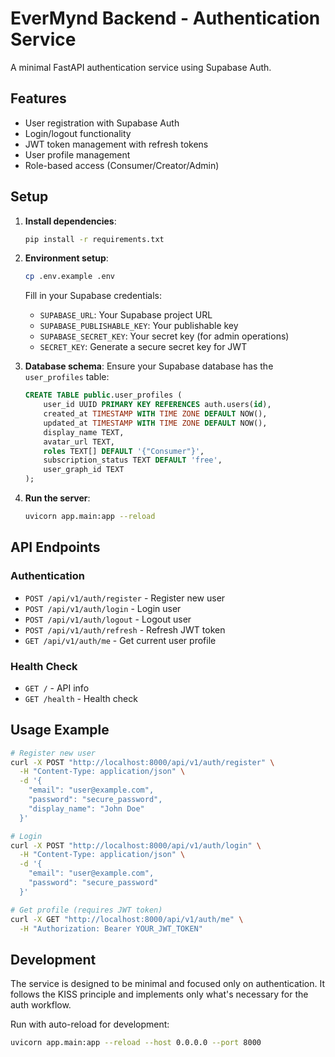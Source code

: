 # EverMynd Backend - Authentication Service

A minimal FastAPI authentication service using Supabase Auth.

## Features

- User registration with Supabase Auth
- Login/logout functionality
- JWT token management with refresh tokens
- User profile management
- Role-based access (Consumer/Creator/Admin)

## Setup

1. **Install dependencies**:
   ```bash
   pip install -r requirements.txt
   ```

2. **Environment setup**:
   ```bash
   cp .env.example .env
   ```
   
   Fill in your Supabase credentials:
   - `SUPABASE_URL`: Your Supabase project URL
   - `SUPABASE_PUBLISHABLE_KEY`: Your publishable key
   - `SUPABASE_SECRET_KEY`: Your secret key (for admin operations)
   - `SECRET_KEY`: Generate a secure secret key for JWT

3. **Database schema**: Ensure your Supabase database has the `user_profiles` table:
   ```sql
   CREATE TABLE public.user_profiles (
       user_id UUID PRIMARY KEY REFERENCES auth.users(id),
       created_at TIMESTAMP WITH TIME ZONE DEFAULT NOW(),
       updated_at TIMESTAMP WITH TIME ZONE DEFAULT NOW(),
       display_name TEXT,
       avatar_url TEXT,
       roles TEXT[] DEFAULT '{"Consumer"}',
       subscription_status TEXT DEFAULT 'free',
       user_graph_id TEXT
   );
   ```

4. **Run the server**:
   ```bash
   uvicorn app.main:app --reload
   ```

## API Endpoints

### Authentication
- `POST /api/v1/auth/register` - Register new user
- `POST /api/v1/auth/login` - Login user
- `POST /api/v1/auth/logout` - Logout user
- `POST /api/v1/auth/refresh` - Refresh JWT token
- `GET /api/v1/auth/me` - Get current user profile

### Health Check
- `GET /` - API info
- `GET /health` - Health check

## Usage Example

```bash
# Register new user
curl -X POST "http://localhost:8000/api/v1/auth/register" \
  -H "Content-Type: application/json" \
  -d '{
    "email": "user@example.com",
    "password": "secure_password",
    "display_name": "John Doe"
  }'

# Login
curl -X POST "http://localhost:8000/api/v1/auth/login" \
  -H "Content-Type: application/json" \
  -d '{
    "email": "user@example.com",
    "password": "secure_password"
  }'

# Get profile (requires JWT token)
curl -X GET "http://localhost:8000/api/v1/auth/me" \
  -H "Authorization: Bearer YOUR_JWT_TOKEN"
```

## Development

The service is designed to be minimal and focused only on authentication. It follows the KISS principle and implements only what's necessary for the auth workflow.

Run with auto-reload for development:
```bash
uvicorn app.main:app --reload --host 0.0.0.0 --port 8000
```